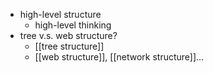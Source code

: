 - high-level structure
    - high-level thinking
- tree v.s. web structure?
    - [[tree structure]]
    - [[web structure]], [[network structure]]...
